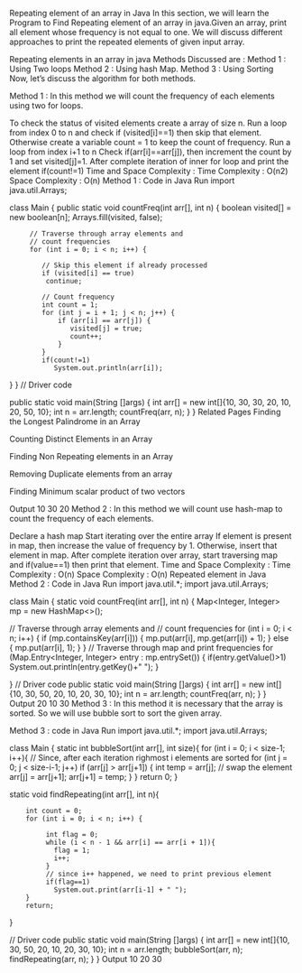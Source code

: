 Repeating element of an array in Java
In this section, we will learn the Program to Find Repeating element of an array in java.Given an array, print all element whose frequency is not equal to one. We will discuss different approaches to print the repeated elements of given input array.

Repeating elements in an array in java
Methods Discussed are :
Method 1 : Using Two loops
Method 2 : Using hash Map.
Method 3 : Using Sorting
Now, let’s discuss the algorithm for both methods.

Method 1 :
In this method we will count the frequency of each elements using two for loops.

To check the status of visited elements create a array of size n.
Run a loop from index 0 to n and check if (visited[i]==1) then skip that element.
Otherwise create a variable count = 1 to keep the count of frequency.
Run a loop from index i+1 to n
Check if(arr[i]==arr[j]), then increment the count by 1 and set visited[j]=1.
After complete iteration of inner for loop and print the element if(count!=1)
Time and Space Complexity :
Time Complexity : O(n2)
Space Complexity : O(n)
Method 1 : Code in Java
Run
import java.util.Arrays;

class Main
{
   public static void countFreq(int arr[], int n)
   {
         boolean visited[] = new boolean[n];
         Arrays.fill(visited, false);
     
         // Traverse through array elements and
         // count frequencies
         for (int i = 0; i < n; i++) {

            // Skip this element if already processed
            if (visited[i] == true)
             continue;

            // Count frequency
            int count = 1;
            for (int j = i + 1; j < n; j++) {
                if (arr[i] == arr[j]) {
                   visited[j] = true;
                   count++;
                }
            }
            if(count!=1)   
               System.out.println(arr[i]);
   }
} // Driver code 

public static void main(String []args) 
{ 
int arr[] = new int[]{10, 30, 30, 20, 10, 20, 50, 10};
 int n = arr.length; 
countFreq(arr, n); 
} 
}
Related Pages
Finding the Longest Palindrome in an Array

Counting Distinct Elements in an Array

Finding Non Repeating elements in an Array

Removing Duplicate elements from an array

Finding Minimum scalar product of two vectors

Output
10
30
20
Method 2 :
In this method we will count use hash-map to count the frequency of each elements.

Declare a hash map
Start iterating over the entire array
If element is present in map, then increase the value of frequency by 1.
Otherwise, insert that element in map.
After complete iteration over array, start traversing map and if(value==1) then print that element.
Time and Space Complexity :
Time Complexity : O(n)
Space Complexity : O(n)
Repeated element in Java
Method 2 : Code in Java
Run
import java.util.*;
import java.util.Arrays;

class Main
{
static void countFreq(int arr[], int n)
{
Map<Integer, Integer> mp = new HashMap<>();

// Traverse through array elements and
// count frequencies
for (int i = 0; i < n; i++)
{
if (mp.containsKey(arr[i]))
{
mp.put(arr[i], mp.get(arr[i]) + 1);
}
else
{
mp.put(arr[i], 1);
}
}
// Traverse through map and print frequencies
for (Map.Entry<Integer, Integer> entry : mp.entrySet())
{ if(entry.getValue()>1)
System.out.println(entry.getKey()+" ");
}

}
// Driver code
public static void main(String []args)
{
int arr[] = new int[]{10, 30, 50, 20, 10, 20, 30, 10};
int n = arr.length;
countFreq(arr, n);
}
}
Output
20 
10 
30 
Method 3 :
In this method it is necessary that the array is sorted. So we will use bubble sort to sort the given array. 

Method 3 : code in Java
Run
import java.util.*;
import java.util.Arrays;

class Main
{
   static int bubbleSort(int arr[], int size){
        for (int i = 0; i < size-1; i++){
            // Since, after each iteration righmost i elements are sorted 
              for (int j = 0; j < size-i-1; j++) if (arr[j] > arr[j+1]) 
              {
                    int temp = arr[j]; // swap the element
                    arr[j] = arr[j+1]; 
                    arr[j+1] = temp; 
              }
         } 
        return 0;
   } 

   static void findRepeating(int arr[], int n){
 
        int count = 0;
        for (int i = 0; i < n; i++) {

             int flag = 0;
             while (i < n - 1 && arr[i] == arr[i + 1]){
               flag = 1;
               i++;
             }
             // since i++ happened, we need to print previous element
             if(flag==1)
               System.out.print(arr[i-1] + " ");
        }
        return;
   }

   // Driver code
   public static void main(String []args)
   {
       int arr[] = new int[]{10, 30, 50, 20, 10, 20, 30, 10};
       int n = arr.length;
       bubbleSort(arr, n);
       findRepeating(arr, n);
   }
}
Output
10 20 30
